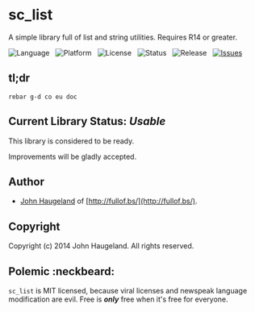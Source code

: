 sc_list
=======

A simple library full of list and string utilities.  Requires R14 or greater.

![Language](http://img.shields.io/badge/Language-Lisp_in_Erlang-000000.svg) &nbsp;
![Platform](http://img.shields.io/badge/Platform-OTP-000000.svg) &nbsp;
![License](http://img.shields.io/badge/License-MIT-000055.svg) &nbsp;
![Status](http://img.shields.io/travis/StoneCypher/sc_list.svg) &nbsp;
![Release](http://img.shields.io/github/release/StoneCypher/sc_list.svg) &nbsp;
[![Issues](http://img.shields.io/github/issues/StoneCypher/sc_list.svg)](https://github.com/StoneCypher/sc_list/issues)





tl;dr
-----

`rebar g-d co eu doc`





Current Library Status: *Usable*
--------------------------------

This library is considered to be ready.

Improvements will be gladly accepted.



Author
------

* [John Haugeland](mailto:stonecypher@gmail.com) of [http://fullof.bs/](http://fullof.bs/).



Copyright
---------

Copyright (c) 2014 John Haugeland.  All rights reserved.



Polemic :neckbeard:
-------------------

`sc_list` is MIT licensed, because viral licenses and newspeak language modification are evil.  Free is ***only*** free when it's free for everyone.
